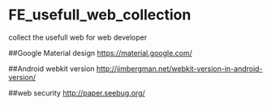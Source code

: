 # FE_usefull_web_collection
collect the usefull web for web developer

##Google Material design
https://material.google.com/

##Android webkit version
http://jimbergman.net/webkit-version-in-android-version/

##web security
http://paper.seebug.org/
